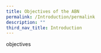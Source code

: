 ```yaml
---
title: Objectives of the ABN
permalink: /Introduction/permalink
description: ""
third_nav_title: Introduction
---
```



objectives
